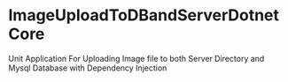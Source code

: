 # ImageUploadToDBandServerDotnetCore
Unit Application For Uploading Image file to both Server Directory and Mysql Database with Dependency Injection
